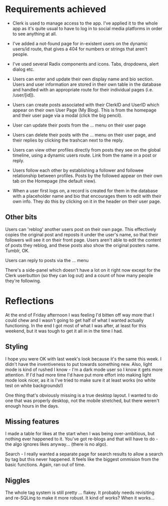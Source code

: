 # Requirements achieved

- Clerk is used to manage access to the app. I've applied it to the whole app as it's quite usual to have to log in to social media platforms in order to see anything at all.
- I've added a not-found page for in-existent users on the dynamic users/id route, that gives a 404 for numbers or strings that aren't people.
- I've used several Radix components and icons. Tabs, dropdowns, alert dialog etc.
- Users can enter and update their own display name and bio section. Users and user information are stored in their own table in the database and handled with an appropriate route for their individual pages (i.e. /user/[id]).
- Users can create posts associated with their ClerkID and UserID which appear on their own User Page (My Blog). This is from the homepage and their user page via a modal (click the big pencil).

- User can update their posts from the ... menu on their user page
- Users can delete their posts with the ... menu on their user page, and their replies by clicking the trashcan next to the reply.
- Users can view other profiles directly from posts they see on the global timeline, using a dynamic users route. Link from the name in a post or reply.
- Users follow each other by establishing a follower and followee relationship between profiles. Posts by the followed appear on their own tab on the Homepage (the default view).
- When a user first logs on, a record is created for them in the database with a placeholder name and bio that encourages them to edit with their own info. They do this by clicking on it in the header on their user page.

## Other bits

Users can 'reblog' another users post on their own page. This effectively copies the original post and reposts it under the user's name, so that their followers will see it on their front page. Users aren't able to edit the content of posts they reblog, and these posts also show the original posters name. Tumblr, OK.

Users can reply to posts via the ... menu

There's a side-panel which doesn't have a lot on it right now except for the Clerk userbutton (so they can log out) and a count of how many people they're following.

# Reflections

At the end of Friday afternoon I was feeling I'd bitten off way more that I could chew and I wasn't going to get half of what I wanted actually functioning. In the end I got most of what I was after, at least for this weekend, but it was tough to get it all in in the time I had.

## Styling

I hope you were OK with last week's look because it's the same this week. I didn't have the inventiveness to put towards something new. Also, light mode is kind of rushed I know - I'm a dark mode user so I know it gets more attention. If I'd had more time I'd have put more effort into making light mode look nicer, as it is I've tried to make sure it at least works (no white test on white backgrounds!)

One thing that's obviously missing is a true desktop layout. I wanted to do one that was properly desktop, not the mobile stretched, but there weren't enough hours in the days.

## Missing features

I made a table for likes at the start when I was being over-ambitious, but nothing ever happened to it. You've got re-blogs and that will have to do - the algo ignores likes anyway... (there is no algo).

Search - I really wanted a separate page for search results to allow a search by tag but this never happened. It feels like the biggest ommision from the basic functions. Again, ran out of time.

## Niggles

The whole tag system is still pretty ... flakey. It probably needs revisiting and re-SQLing to make it more robust. It kind of works? When it works...
